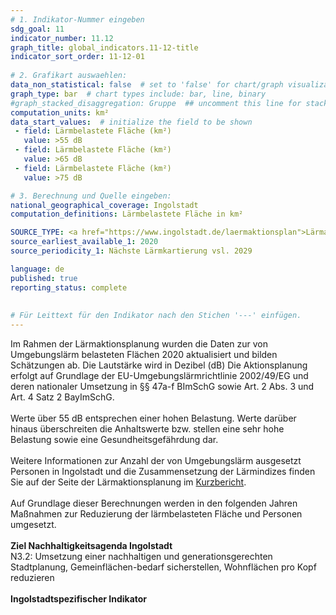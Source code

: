 ```yaml
---
# 1. Indikator-Nummer eingeben 
sdg_goal: 11 
indicator_number: 11.12
graph_title: global_indicators.11-12-title
indicator_sort_order: 11-12-01
 
# 2. Grafikart auswaehlen: 
data_non_statistical: false  # set to 'false' for chart/graph visualization 
graph_type: bar  # chart types include: bar, line, binary 
#graph_stacked_disaggregation: Gruppe  ## uncomment this line for stacked bars. eplace 'Geschlecht' with the field of aggregation. 
computation_units: km² 
data_start_values:  # initialize the field to be shown
 - field: Lärmbelastete Fläche (km²) 
   value: >55 dB 
 - field: Lärmbelastete Fläche (km²) 
   value: >65 dB 
 - field: Lärmbelastete Fläche (km²) 
   value: >75 dB

# 3. Berechnung und Quelle eingeben: 
national_geographical_coverage: Ingolstadt 
computation_definitions: Lärmbelastete Fläche in km²

SOURCE_TYPE: <a href="https://www.ingolstadt.de/laermaktionsplan">Lärmaktionsplan der Stadt Ingolstadt</a>  # data source  
source_earliest_available_1: 2020
source_periodicity_1: Nächste Lärmkartierung vsl. 2029

language: de   
published: true 
reporting_status: complete
 
 
# Für Leittext für den Indikator nach den Stichen '---' einfügen. 
---
```

Im Rahmen der Lärmaktionsplanung wurden die Daten zur von Umgebungslärm belasteten Flächen 2020 aktualisiert und bilden Schätzungen ab. Die Lautstärke wird in Dezibel (dB) Die Aktionsplanung erfolgt auf Grundlage der EU-Umgebungslärmrichtlinie 2002/49/EG und deren nationaler Umsetzung in §§ 47a-f BImSchG sowie Art. 2 Abs. 3 und Art. 4 Satz 2 BayImSchG.<br>
<br>
Werte über 55 dB entsprechen einer hohen Belastung. Werte darüber hinaus überschreiten die Anhaltswerte bzw. stellen eine sehr hohe Belastung sowie eine Gesundheitsgefährdung dar.<br>
<br>
Weitere Informationen zur Anzahl der von Umgebungslärm ausgesetzt Personen in Ingolstadt und die Zusammensetzung der Lärmindizes finden Sie auf der Seite der Lärmaktionsplanung im <a href="file://fileserver_01/direktorium/home/kevin.cordshagen/Downloads/L%C3%A4rmaktionsplan_2023_-_Kurzbericht.PDF">Kurzbericht</a>.<br>
<br>
Auf Grundlage dieser Berechnungen werden in den folgenden Jahren Maßnahmen zur Reduzierung der lärmbelasteten Fläche und Personen umgesetzt.<br> 
<br>
<b>Ziel Nachhaltigkeitsagenda Ingolstadt</b><br>
N3.2: Umsetzung einer nachhaltigen und generationsgerechten Stadtplanung, Gemeinflächen-bedarf sicherstellen, Wohnflächen pro Kopf reduzieren<br>
<br>
<b>Ingolstadtspezifischer Indikator</b>
